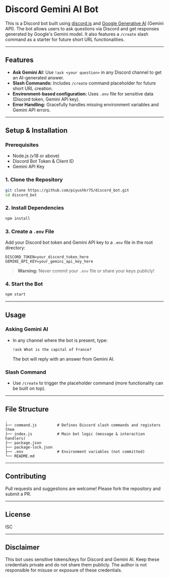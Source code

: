 # Discord Gemini AI Bot

This is a Discord bot built using [discord.js](https://discord.js.org/#/) and [Google Generative AI](https://ai.google.dev/) (Gemini API). The bot allows users to ask questions via Discord and get responses generated by Google's Gemini model. It also features a `/create` slash command as a starter for future short URL functionalities.

---

## Features

- **Ask Gemini AI:** Use `!ask <your question>` in any Discord channel to get an AI-generated answer.
- **Slash Commands:** Includes `/create` command placeholder for future short URL creation.
- **Environment-based configuration:** Uses `.env` file for sensitive data (Discord token, Gemini API key).
- **Error Handling:** Gracefully handles missing environment variables and Gemini API errors.

---

## Setup & Installation

### Prerequisites

- Node.js (v18 or above)
- Discord Bot Token & Client ID
- Gemini API Key

### 1. Clone the Repository

```sh
git clone https://github.com/piyushkr75/discord_bot.git
cd discord_bot
```

### 2. Install Dependencies

```sh
npm install
```

### 3. Create a `.env` File

Add your Discord bot token and Gemini API key to a `.env` file in the root directory:

```
DISCORD_TOKEN=your_discord_token_here
GEMINI_API_KEY=your_gemini_api_key_here
```

> **Warning:** Never commit your `.env` file or share your keys publicly!

### 4. Start the Bot

```sh
npm start
```

---

## Usage

### Asking Gemini AI

- In any channel where the bot is present, type:
  ```
  !ask What is the capital of France?
  ```
  The bot will reply with an answer from Gemini AI.

### Slash Command

- Use `/create` to trigger the placeholder command (more functionality can be built on top).

---

## File Structure

```
.
├── command.js         # Defines Discord slash commands and registers them
├── index.js           # Main bot logic (message & interaction handlers)
├── package.json
├── package-lock.json
├── .env               # Environment variables (not committed)
└── README.md
```

---

## Contributing

Pull requests and suggestions are welcome! Please fork the repository and submit a PR.

---

## License

ISC

---

## Disclaimer

This bot uses sensitive tokens/keys for Discord and Gemini AI. Keep these credentials private and do not share them publicly. The author is not responsible for misuse or exposure of these credentials.
